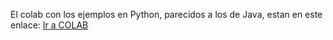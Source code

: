 El colab con los ejemplos en Python, parecidos a los de Java, estan en este enlace: [Ir a COLAB](https://colab.research.google.com/drive/14MdUt4WOMtFgpTHzqtti3PXKAKNAsjpQ?usp=sharing)